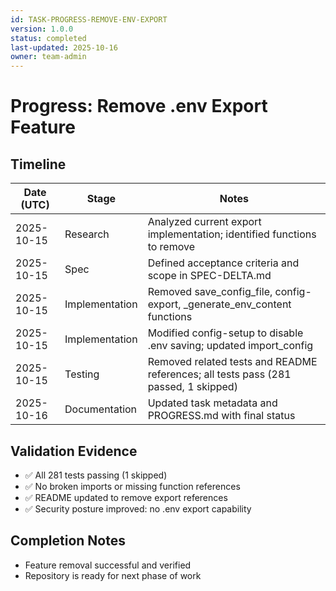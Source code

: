 ```yaml
---
id: TASK-PROGRESS-REMOVE-ENV-EXPORT
version: 1.0.0
status: completed
last-updated: 2025-10-16
owner: team-admin
---
```


# Progress: Remove .env Export Feature

## Timeline

| Date (UTC) | Stage | Notes |
|------------|-------|-------|
| 2025-10-15 | Research | Analyzed current export implementation; identified functions to remove |
| 2025-10-15 | Spec | Defined acceptance criteria and scope in SPEC-DELTA.md |
| 2025-10-15 | Implementation | Removed save_config_file, config-export, _generate_env_content functions |
| 2025-10-15 | Implementation | Modified config-setup to disable .env saving; updated import_config |
| 2025-10-15 | Testing | Removed related tests and README references; all tests pass (281 passed, 1 skipped) |
| 2025-10-16 | Documentation | Updated task metadata and PROGRESS.md with final status |

## Validation Evidence
- ✅ All 281 tests passing (1 skipped)
- ✅ No broken imports or missing function references
- ✅ README updated to remove export references
- ✅ Security posture improved: no .env export capability

## Completion Notes
- Feature removal successful and verified
- Repository is ready for next phase of work